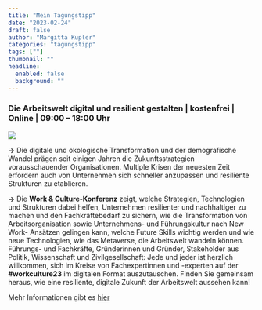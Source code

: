 ```yaml
---
title: "Mein Tagungstipp"
date: "2023-02-24"
draft: false
author: "Margitta Kupler"
categories: "tagungstipp"
tags: [""]
thumbnail: ""
headline:
  enabled: false
  background: ""
---
```


### **Die Arbeitswelt digital und resilient gestalten** | kostenfrei | Online | 09:00 – 18:00 Uhr

<!--more-->

![](/images/2023/02_tagungstipp_screenshot-2023-02-26-at-21-58-18-workculture23-work-culture.png)

**→** Die digitale und ökologische Transformation und der demografische Wandel
prägen seit einigen Jahren die Zukunftsstrategien vorausschauender
Organisationen. Multiple Krisen der neuesten Zeit erfordern auch von
Unternehmen sich schneller anzupassen und resiliente Strukturen zu etablieren.

**→** Die **Work & Culture-Konferenz** zeigt, welche Strategien, Technologien
und Strukturen dabei helfen, Unternehmen resilienter und nachhaltiger zu
machen und den Fachkräftebedarf zu sichern, wie die Transformation von
Arbeitsorganisation sowie Unternehmens- und Führungskultur nach New Work-
Ansätzen gelingen kann, welche Future Skills wichtig werden und wie neue
Technologien, wie das Metaverse, die Arbeitswelt wandeln können. Führungs- und
Fachkräfte, Gründerinnen und Gründer, Stakeholder aus Politik, Wissenschaft
und Zivilgesellschaft: Jede und jeder ist herzlich willkommen, sich im Kreise
von Fachexpertinnen und -experten auf der **#workculture23** im digitalen
Format auszutauschen. Finden Sie gemeinsam heraus, wie eine resiliente,
digitale Zukunft der Arbeitswelt aussehen kann!

Mehr Informationen gibt es [hier](https://www.work-culture.de/ "work-cultur")


